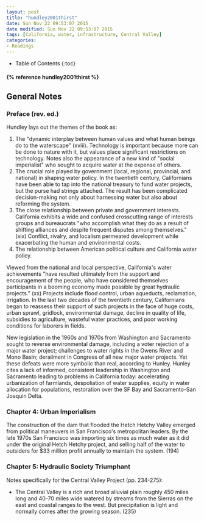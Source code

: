 ```yaml
---
layout: post
title: "hundley2001thirst"
date: Sun Nov 22 09:53:07 2015
date modified: Sun Nov 22 09:53:07 2015
tags: [California, water, infrastructure, Central Valley]
categories:
- Readings
---
```

* Table of Contents
{:toc}

<h4>{% reference hundley2001thirst %}</h4>

## General Notes

### Preface (rev. ed.)

Hundley lays out the themes of the book as:

1) The "dynamic interplay between human values and what human beings do to the waterscape" (xviii). Technology is important because more can be done to nature with it, but values place significant restrictions on technology. Notes also the appearance of a new kind of "social imperialist" who sought to acquire water at the expense of others.
2) The crucial role played by government (local, regional, provincial, and national) in shaping water policy. In the twentieth century, Californians have been able to tap into the national treasury to fund water projects, but the purse had strings attached. The result has been complicated decision-making not only about harnessing water but also about reforming the system.
3) The close relationship between private and government interests. California exhibits a wide and confused crosscutting range of interests groups and bureaucrats "who accomplish what they do as a result of shifting alliances and despite frequent disputes among themselves." (xix) Conflict, rivalry, and localism permeated development while exacerbating the human and environmental costs.
4) The relationship between American political culture and California water policy.

Viewed from the national and local perspective, California's water achievements "have resulted ultimately from the support and encouragement of the people, who have considered themselves participants in a booming economy made possible by great hydraulic projects." (xx) Projects include flood control, urban aqueducts, reclamation, irrigation. In the last two decades of the twentieth century, Californians began to reassess their support of such projects in the face of huge costs, urban sprawl, gridlock, environmental damage, decline in quality of life, subsidies to agriculture, wasteful water practices, and poor working conditions for laborers in fields.

New legislation in the 1960s and 1970s from Washington and Sacramento sought to reverse environmental damage, including a voter rejection of a major water project; challenges to water rights in the Owens River and Mono Basin; derailment in Congress of all new major water projects. Yet these defeats were more symbolic than real, according to Hunley. Hunley cites a lack of informed, consistent leadership in Washington and Sacramento leading to problems in California today: accelerating urbanization of farmlands, despoliation of water supplies, equity in water allocation for populations, restoration over the SF Bay and Sacramento-San Joaquin Delta.

### Chapter 4: Urban Imperialism

The construction of the dam that flooded the Hetch Hetchy Valley emerged from political maneuvers in San Francisco's metropolitan leaders. By the late 1970s San Francisco was importing six times as much water as it did under the original Hetch Hetchy project, and selling half of the water to outsiders for $33 million profit annually to maintain the system. (194)

### Chapter 5: Hydraulic Society Triumphant

Notes specifically for the Central Valley Project (pp. 234-275):

* The Central Valley is a rich and broad alluvial plain roughly 450 miles long and 40-70  miles wide watered by streams from the Sierras on the east and coastal ranges to the west. But precipitation is light and normally comes after the growing season. (235)

